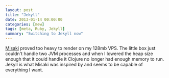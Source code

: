 ```yaml
---
layout: post
title: "Jekyll"
date: 2013-01-14 00:00:00
categories: [mew]
tags: [meta, Ruby, Jekyll]
summary: "Switching to Jekyll now"
---
```

[Misaki](https://github.com/liquidz/misaki) proved too heavy to render on my 128mb VPS. The little box just couldn't handle two JVM processes and when I lowered the heap size enough that it could handle it Clojure no longer had enough memory to run. Jekyll is what Misaki was inspired by and seems to be capable of everything I want.
